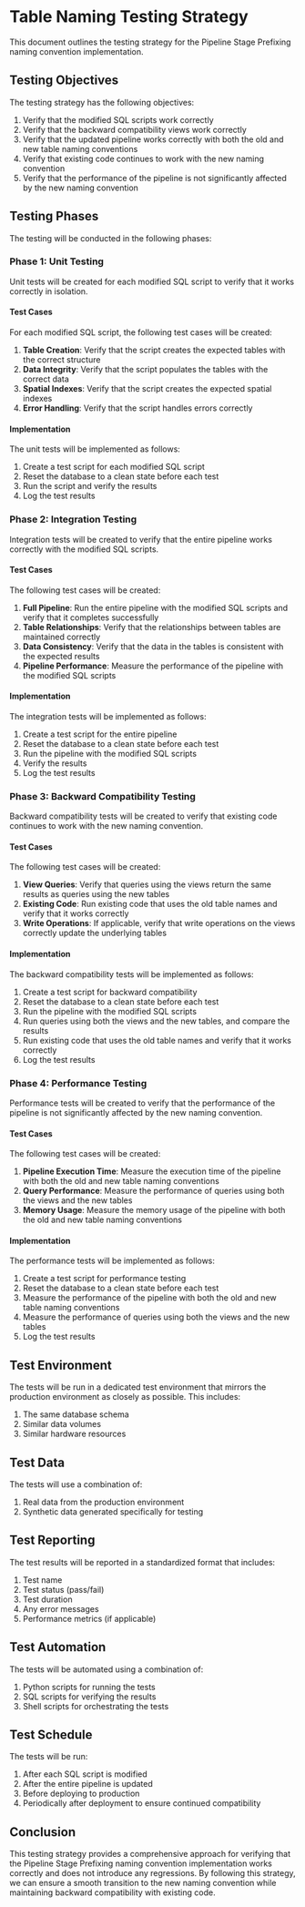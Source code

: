 # Table Naming Testing Strategy

This document outlines the testing strategy for the Pipeline Stage Prefixing naming convention implementation.

## Testing Objectives

The testing strategy has the following objectives:

1. Verify that the modified SQL scripts work correctly
2. Verify that the backward compatibility views work correctly
3. Verify that the updated pipeline works correctly with both the old and new table naming conventions
4. Verify that existing code continues to work with the new naming convention
5. Verify that the performance of the pipeline is not significantly affected by the new naming convention

## Testing Phases

The testing will be conducted in the following phases:

### Phase 1: Unit Testing

Unit tests will be created for each modified SQL script to verify that it works correctly in isolation.

#### Test Cases

For each modified SQL script, the following test cases will be created:

1. **Table Creation**: Verify that the script creates the expected tables with the correct structure
2. **Data Integrity**: Verify that the script populates the tables with the correct data
3. **Spatial Indexes**: Verify that the script creates the expected spatial indexes
4. **Error Handling**: Verify that the script handles errors correctly

#### Implementation

The unit tests will be implemented as follows:

1. Create a test script for each modified SQL script
2. Reset the database to a clean state before each test
3. Run the script and verify the results
4. Log the test results

### Phase 2: Integration Testing

Integration tests will be created to verify that the entire pipeline works correctly with the modified SQL scripts.

#### Test Cases

The following test cases will be created:

1. **Full Pipeline**: Run the entire pipeline with the modified SQL scripts and verify that it completes successfully
2. **Table Relationships**: Verify that the relationships between tables are maintained correctly
3. **Data Consistency**: Verify that the data in the tables is consistent with the expected results
4. **Pipeline Performance**: Measure the performance of the pipeline with the modified SQL scripts

#### Implementation

The integration tests will be implemented as follows:

1. Create a test script for the entire pipeline
2. Reset the database to a clean state before each test
3. Run the pipeline with the modified SQL scripts
4. Verify the results
5. Log the test results

### Phase 3: Backward Compatibility Testing

Backward compatibility tests will be created to verify that existing code continues to work with the new naming convention.

#### Test Cases

The following test cases will be created:

1. **View Queries**: Verify that queries using the views return the same results as queries using the new tables
2. **Existing Code**: Run existing code that uses the old table names and verify that it works correctly
3. **Write Operations**: If applicable, verify that write operations on the views correctly update the underlying tables

#### Implementation

The backward compatibility tests will be implemented as follows:

1. Create a test script for backward compatibility
2. Reset the database to a clean state before each test
3. Run the pipeline with the modified SQL scripts
4. Run queries using both the views and the new tables, and compare the results
5. Run existing code that uses the old table names and verify that it works correctly
6. Log the test results

### Phase 4: Performance Testing

Performance tests will be created to verify that the performance of the pipeline is not significantly affected by the new naming convention.

#### Test Cases

The following test cases will be created:

1. **Pipeline Execution Time**: Measure the execution time of the pipeline with both the old and new table naming conventions
2. **Query Performance**: Measure the performance of queries using both the views and the new tables
3. **Memory Usage**: Measure the memory usage of the pipeline with both the old and new table naming conventions

#### Implementation

The performance tests will be implemented as follows:

1. Create a test script for performance testing
2. Reset the database to a clean state before each test
3. Measure the performance of the pipeline with both the old and new table naming conventions
4. Measure the performance of queries using both the views and the new tables
5. Log the test results

## Test Environment

The tests will be run in a dedicated test environment that mirrors the production environment as closely as possible. This includes:

1. The same database schema
2. Similar data volumes
3. Similar hardware resources

## Test Data

The tests will use a combination of:

1. Real data from the production environment
2. Synthetic data generated specifically for testing

## Test Reporting

The test results will be reported in a standardized format that includes:

1. Test name
2. Test status (pass/fail)
3. Test duration
4. Any error messages
5. Performance metrics (if applicable)

## Test Automation

The tests will be automated using a combination of:

1. Python scripts for running the tests
2. SQL scripts for verifying the results
3. Shell scripts for orchestrating the tests

## Test Schedule

The tests will be run:

1. After each SQL script is modified
2. After the entire pipeline is updated
3. Before deploying to production
4. Periodically after deployment to ensure continued compatibility

## Conclusion

This testing strategy provides a comprehensive approach for verifying that the Pipeline Stage Prefixing naming convention implementation works correctly and does not introduce any regressions. By following this strategy, we can ensure a smooth transition to the new naming convention while maintaining backward compatibility with existing code.
